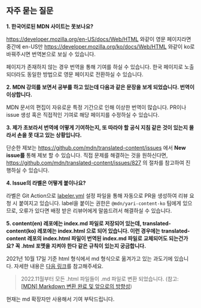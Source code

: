 ## 자주 묻는 질문

**1. 한국어로된 MDN 사이트는 못보나요?**

<https://developer.mozilla.org/en-US/docs/Web/HTML> 와같이 영문 페이지라면 중간에 en-US만 <https://developer.mozilla.org/ko/docs/Web/HTML> 와같이 ko로 바꿔주시면 번역본으로 보실 수 있습니다.

페이지가 존재하지 않는 경우 번역을 통해 기여를 하실 수 있습니다. 한국 페이지로 노출되더라도 동일한 방법으로 영문 페이지로 전환하실 수 있습니다.

**2. MDN 강의를 보면서 공부를 하고 있는데 다음과 같은 문장을 보게 되었습니다. 번역이 이상합니다.**

MDN 문서의 편집이 자유로운 특정 기간으로 인해 이상한 번역이 많습니다. PR이나 issue 생성 혹은 직접적인 기여로 해당 페이지를 수정하실 수 있습니다.

**3. 제가 초보라서 번역에 어떻게 기여하는지, 또 따라야 할 공식 지침 같은 것이 있는지 몰라서 손을 못 대고 있는 상황입니다.**

단순한 제보는 <https://github.com/mdn/translated-content/issues> 에서 **New issue를** 통해 제보 할 수 있습니다. 직접 문제를 해결하는 것을 원하신다면, <https://github.com/mdn/translated-content/issues/827> 의 절차를 참고하여 진행하실 수 있습니다.

**4. Issue의 라벨은 어떻게 붙이나요?**

라벨은 Git Action으로 [labeler.yml](https://github.com/mdn/translated-content/blob/main/.github/labeler.yml) 설정 파일을 통해 자동으로 PR을 생성하여 리뷰 요청 시 붙여지고 있습니다. label을 붙이는 권한은 `@mdn/yari-content-ko` 팀에게 있으므로, 오류가 있다면 배정 받은 리뷰어에게 말씀드려서 해결하실 수 있습니다.

**5. content(en) 레포에는 index.md 파일로 저장되어 있는데, translated-content(ko) 레포에는 index.html 으로 되어 있습니다. 이런 경우에는 translated-content 레포의 index.html 파일이 번역된 index.md 파일로 교체되어도 되는건가요? 꼭 .html 포멧을 지켜야 한다 같은 규칙이 있는지 궁금합니다.**

2021년 10월 17일 기준 html 형식에서 md 형식으로 옮겨가고 있는 과도기에 있습니다. 자세한 내용은 [다음 링크](https://egas.tistory.com/m/52)를 참고해주세요.

> 2022.11월부터 모든 .html 파일들이 .md 파일로 변환 되었습니다. (참고: [[MDN] Markdown 변환 완료 및 앞으로의 방향성](https://egas.tistory.com/168))

현재는 md 확장자만 사용해서 기여 부탁드립니다.
